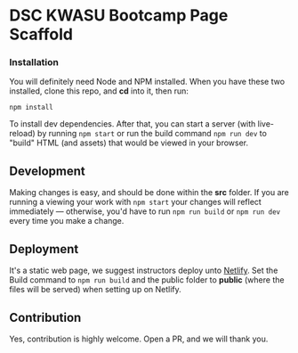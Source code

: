 # DSC KWASU Bootcamp Page Scaffold

### Installation
You will definitely need Node and NPM installed. When you have these two installed,
clone this repo, and **cd** into it, then run:
```npm
npm install
```
To install dev dependencies. After that, you can start a server (with live-reload) by running ```npm start``` or
run the build command ```npm run dev``` to "build" HTML (and assets) that would be viewed in your browser.

## Development
Making changes is easy, and should be done within the **src** folder. If you are running a viewing your work with ```npm start```
your changes will reflect immediately &mdash; otherwise, you'd have to run
```npm run build``` or ```npm run dev``` every time you make a change.

## Deployment
It's a static web page, we suggest instructors deploy unto [Netlify](http://netlify.com/). Set the Build command
to ```npm run build``` and the public folder to **public** (where the files will be served) when setting up on Netlify.

## Contribution
Yes, contribution is highly welcome. Open a PR, and we will thank you.